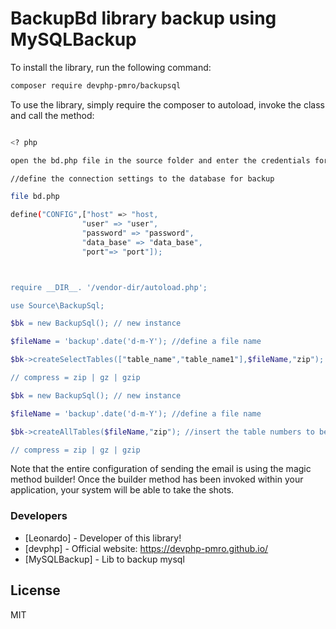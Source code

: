 # BackupBd library backup using MySQLBackup



To install the library, run the following command:

``` sh
composer require devphp-pmro/backupsql
```

To use the library, simply require the composer to autoload, invoke the class and call the method:

``` sh

<? php

open the bd.php file in the source folder and enter the credentials for connecting to the database

//define the connection settings to the database for backup

file bd.php

define("CONFIG",["host" => "host,
                "user" => "user",
                "password" => "password",
                "data_base" => "data_base",
                "port"=> "port"]);



require __DIR__. '/vendor-dir/autoload.php';

use Source\BackupSql;

$bk = new BackupSql(); // new instance

$fileName = 'backup'.date('d-m-Y'); //define a file name

$bk->createSelectTables(["table_name","table_name1"],$fileName,"zip"); //insert the table numbers to be backed up

// compress = zip | gz | gzip

$bk = new BackupSql(); // new instance

$fileName = 'backup'.date('d-m-Y'); //define a file name

$bk->createAllTables($fileName,"zip"); //insert the table numbers to be backed up

// compress = zip | gz | gzip

```

Note that the entire configuration of sending the email is using the magic method builder! Once the builder method has been invoked within your application, your system will be able to take the shots.

### Developers
* [Leonardo] - Developer of this library!
* [devphp] - Official website: <https://devphp-pmro.github.io/>
* [MySQLBackup] - Lib to backup mysql

License
----

MIT

